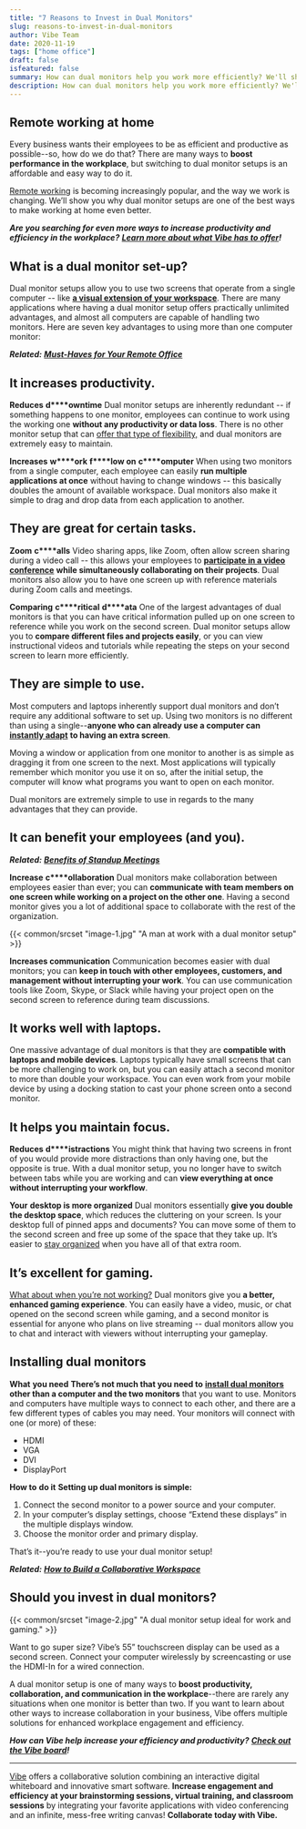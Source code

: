 ```yaml
---
title: "7 Reasons to Invest in Dual Monitors"
slug: reasons-to-invest-in-dual-monitors
author: Vibe Team
date: 2020-11-19
tags: ["home office"]
draft: false
isfeatured: false
summary: How can dual monitors help you work more efficiently? We'll show you our top reasons to invest in a dual monitor setup.
description: How can dual monitors help you work more efficiently? We'll show you our top reasons to invest in a dual monitor setup.
---
```



## Remote working at home

Every business wants their employees to be as efficient and productive as possible--so, how do we do that? There are many ways to **boost performance in the workplace**, but switching to dual monitor setups is an affordable and easy way to do it. 

[Remote working](https://vibe.us/blog/the-vocabulary-of-remote-work/) is becoming increasingly popular, and the way we work is changing. We’ll show you why dual monitor setups are one of the best ways to make working at home even better.

***Are you searching for even more ways to increase productivity and efficiency in the workplace?*** [***Learn more about what Vibe has to offer***](https://vibe.us/about/)***!***


## What is a dual monitor set-up?

Dual monitor setups allow you to use two screens that operate from a single computer -- like [**a visual extension of your workspace**](https://vibe.us/blog/interactive-whiteboard-what-is-it-and-what-does-it-do/). There are many applications where having a dual monitor setup offers practically unlimited advantages, and almost all computers are capable of handling two monitors. Here are seven key advantages to using more than one computer monitor:

***Related:*** [***Must-Haves for Your Remote Office***](https://vibe.us/blog/8-personal-must-haves-for-your-new-remote-office/)


## It increases productivity.

**Reduces** **d****owntime**
Dual monitor setups are inherently redundant -- if something happens to one monitor, employees can continue to work using the working one **without any productivity or data loss**. There is no other monitor setup that can [offer that type of flexibility,](https://vibe.us/blog/9-benefits-youre-getting-from-working-from-home/) and dual monitors are extremely easy to maintain.

**Increases** **w****ork** **f****low on** **c****omputer**
When using two monitors from a single computer, each employee can easily **run multiple applications at once** without having to change windows -- this basically doubles the amount of available workspace. Dual monitors also make it simple to drag and drop data from each application to another.


## They are great for certain tasks.

**Zoom** **c****alls**
Video sharing apps, like Zoom, often allow screen sharing during a video call -- this allows your employees to [**participate in a video conference**](https://vibe.us/blog/video-conferencing-apps-with-whiteboard/) **while simultaneously collaborating on their projects**. Dual monitors also allow you to have one screen up with reference materials during Zoom calls and meetings.

**Comparing** **c****ritical** **d****ata**
One of the largest advantages of dual monitors is that you can have critical information pulled up on one screen to reference while you work on the second screen. Dual monitor setups allow you to **compare different files and projects easily**, or you can view instructional videos and tutorials while repeating the steps on your second screen to learn more efficiently.


## They are simple to use.

Most computers and laptops inherently support dual monitors and don’t require any additional software to set up. Using two monitors is no different than using a single--**anyone who can already use a computer can** [**instantly adapt**](https://vibe.us/blog/heres-how-offering-a-remote-setup-can-make-your-employees-happier/) **to having an extra screen**. 

Moving a window or application from one monitor to another is as simple as dragging it from one screen to the next. Most applications will typically remember which monitor you use it on so, after the initial setup, the computer will know what programs you want to open on each monitor.

Dual monitors are extremely simple to use in regards to the many advantages that they can provide.

## It can benefit your employees (and you).

***Related:*** [***Benefits of Standup Meetings***](https://vibe.us/blog/8-benefits-of-daily-stand-up-meetings/)

**Increase** **c****ollaboration**
Dual monitors make collaboration between employees easier than ever; you can **communicate with team members on one screen while working on a project on the other one**. Having a second monitor gives you a lot of additional space to collaborate with the rest of the organization. 

{{< common/srcset "image-1.jpg" "A man at work with a dual monitor setup" >}}


**Increase****s c****ommunication**
Communication becomes easier with dual monitors; you can **keep in touch with other employees, customers, and management without interrupting your work**. You can use communication tools like Zoom, Skype, or Slack while having your project open on the second screen to reference during team discussions.


## It works well with laptops.

One massive advantage of dual monitors is that they are **compatible with laptops and mobile devices**. Laptops typically have small screens that can be more challenging to work on, but you can easily attach a second monitor to more than double your workspace. You can even work from your mobile device by using a docking station to cast your phone screen onto a second monitor.


## It helps you maintain focus.

**Reduces** **d****istractions**
You might think that having two screens in front of you would provide more distractions than only having one, but the opposite is true. With a dual monitor setup, you no longer have to switch between tabs while you are working and can **view everything at once without interrupting your workflow**.

**Your** **desktop is more organized**
Dual monitors essentially **give you double the desktop space**, which reduces the cluttering on your screen. Is your desktop full of pinned apps and documents? You can move some of them to the second screen and free up some of the space that they take up. It’s easier to [stay organized](https://vibe.us/blog/6-great-methods-to-help-you-organize-your-ideas-prior-to-your-meeting/) when you have all of that extra room.


## It’s excellent for gaming.

[What about when you’re not working?](https://vibe.us/blog/6-uses-for-digital-whiteboards-outside-of-the-office/) Dual monitors give you **a better, enhanced gaming experience**. You can easily have a video, music, or chat opened on the second screen while gaming, and a second monitor is essential for anyone who plans on live streaming -- dual monitors allow you to chat and interact with viewers without interrupting your gameplay.


## Installing dual monitors

**What** **you need**
**There’s not much that you need to** [**install dual monitors**](https://www.cedarville.edu/insights/blog/monitor-dual-screen-setup-for-desktop-computers.aspx) **other than a computer and the two monitors** that you want to use. Monitors and computers have multiple ways to connect to each other, and there are a few different types of cables you may need. Your monitors will connect with one (or more) of these:

- HDMI
- VGA
- DVI
- DisplayPort

**How to** **do it**
**Setting up dual monitors is simple:**

1. Connect the second monitor to a power source and your computer.
2. In your computer’s display settings, choose “Extend these displays” in the multiple displays window.
3. Choose the monitor order and primary display.

That’s it--you’re ready to use your dual monitor setup!

***Related:*** [***How to Build a Collaborative Workspace***](https://vibe.us/blog/how-to-build-a-collaborative-workspace-and-why-you-should/)

## Should you invest in dual monitors?
{{< common/srcset "image-2.jpg" "A dual monitor setup ideal for work and gaming." >}}


Want to go super size? Vibe’s 55” touchscreen display can be used as a second screen. Connect your computer wirelessly by screencasting or use the HDMI-In for a wired connection.

A dual monitor setup is one of many ways to **boost productivity, collaboration, and communication in the workplace**--there are rarely any situations when one monitor is better than two. If you want to learn about other ways to increase collaboration in your business, Vibe offers multiple solutions for enhanced workplace engagement and efficiency.

***How can Vibe help increase your efficiency and productivity?*** [***Check out the Vibe board***](https://vibe.us/order/)***!***


----------

[Vibe](https://vibe.us/) offers a collaborative solution combining an interactive digital whiteboard and innovative smart software. **Increase engagement and efficiency at your brainstorming sessions, virtual training, and classroom sessions** by integrating your favorite applications with video conferencing and an infinite, mess-free writing canvas! **Collaborate today with Vibe.**
